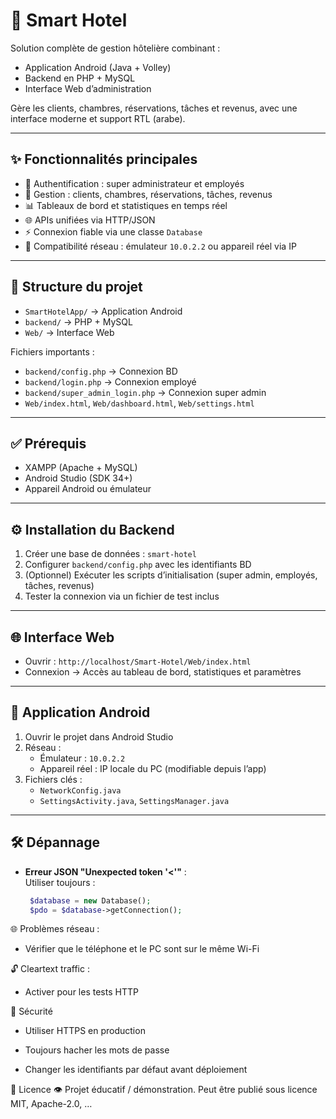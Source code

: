 # 🏨 Smart Hotel

Solution complète de gestion hôtelière combinant :  
- Application Android (Java + Volley)  
- Backend en PHP + MySQL  
- Interface Web d’administration  

Gère les clients, chambres, réservations, tâches et revenus, avec une interface moderne et support RTL (arabe).  

---

## ✨ Fonctionnalités principales
- 🔐 Authentification : super administrateur et employés  
- 👥 Gestion : clients, chambres, réservations, tâches, revenus  
- 📊 Tableaux de bord et statistiques en temps réel  
- 🌐 APIs unifiées via HTTP/JSON  
- ⚡ Connexion fiable via une classe `Database`  
- 📱 Compatibilité réseau : émulateur `10.0.2.2` ou appareil réel via IP  

---

## 📂 Structure du projet
- `SmartHotelApp/` → Application Android  
- `backend/` → PHP + MySQL  
- `Web/` → Interface Web  

Fichiers importants :  
- `backend/config.php` → Connexion BD  
- `backend/login.php` → Connexion employé  
- `backend/super_admin_login.php` → Connexion super admin  
- `Web/index.html`, `Web/dashboard.html`, `Web/settings.html`  

---

## ✅ Prérequis
- XAMPP (Apache + MySQL)  
- Android Studio (SDK 34+)  
- Appareil Android ou émulateur  

---

## ⚙️ Installation du Backend
1. Créer une base de données : `smart-hotel`  
2. Configurer `backend/config.php` avec les identifiants BD  
3. (Optionnel) Exécuter les scripts d’initialisation (super admin, employés, tâches, revenus)  
4. Tester la connexion via un fichier de test inclus  

---

## 🌐 Interface Web
- Ouvrir : `http://localhost/Smart-Hotel/Web/index.html`  
- Connexion → Accès au tableau de bord, statistiques et paramètres  

---

## 📱 Application Android
1. Ouvrir le projet dans Android Studio  
2. Réseau :  
   - Émulateur : `10.0.2.2`  
   - Appareil réel : IP locale du PC (modifiable depuis l’app)  
3. Fichiers clés :  
   - `NetworkConfig.java`  
   - `SettingsActivity.java`, `SettingsManager.java`  

---

## 🛠️ Dépannage
- **Erreur JSON "Unexpected token '<'"** :  
  Utiliser toujours :
   ```php
    $database = new Database();
    $pdo = $database->getConnection();
    ```
   
🌐 Problèmes réseau :
  - Vérifier que le téléphone et le PC sont sur le même Wi-Fi

🔓 Cleartext traffic :
  - Activer pour les tests HTTP

🔐 Sécurité
- Utiliser HTTPS en production

- Toujours hacher les mots de passe

- Changer les identifiants par défaut avant déploiement

📜 Licence
👁️ Projet éducatif / démonstration. Peut être publié sous licence MIT, Apache-2.0, …

